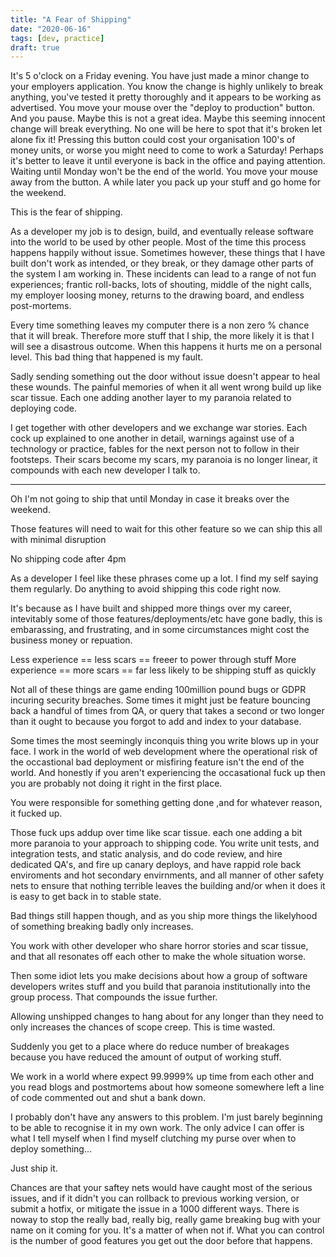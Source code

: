 ```yaml
---
title: "A Fear of Shipping"
date: "2020-06-16"
tags: [dev, practice]
draft: true
---
```


It's 5 o'clock on a Friday evening. You have just made a minor change to your
employers application. You know the change is highly unlikely to break
anything, you've tested it pretty thoroughly and it appears to be working as
advertised. You move your mouse over the "deploy to production" button. And
you pause. Maybe this is not a great idea. Maybe this seeming innocent change
will break everything. No one will be here to spot that it's broken let alone
fix it! Pressing this button could cost your organisation 100's of money
units, or worse you might need to come to work a Saturday! Perhaps it's better
to leave it until everyone is back in the office and paying attention. Waiting
until Monday won't be the end of the world. You move your mouse away from the
button. A while later you pack up your stuff and go home for the weekend.

This is the fear of shipping.

As a developer my job is to design, build, and eventually release software
into the world to be used by other people. Most of the time this process
happens happily without issue. Sometimes however, these things that I have
built don't work as intended, or they break, or they damage other parts of the
system I am working in. These incidents can lead to a range of not fun
experiences; frantic roll-backs, lots of shouting, middle of the night calls,
my employer loosing money, returns to the drawing board, and endless
post-mortems.

Every time something leaves my computer there is a non zero % chance that it
will break. Therefore more stuff that I ship, the more likely it is that
I will see a disastrous outcome. When this happens it hurts me on a personal
level. This bad thing that happened is my fault.

Sadly sending something out the door without issue doesn't appear to heal
these wounds. The painful memories of when it all went wrong build up like
scar tissue. Each one adding another layer to my paranoia related to deploying
code.

I get together with other developers and we exchange war stories. Each cock up
explained to one another in detail, warnings against use of a technology or
practice, fables for the next person not to follow in their footsteps. Their
scars become my scars, my paranoia is no longer linear, it compounds with
each new developer I talk to.












------------------------------------------------------------------------------


Oh I'm not going to ship that until Monday in case it breaks over the weekend.

Those features will need to wait for this other feature so we can ship this
all with minimal disruption

No shipping code after 4pm

As a developer I feel like these phrases come up a lot. I find my self saying
them regularly. Do anything to avoid shipping this code right now. 

It's because as I have built and shipped more things over my career,
intevitably some of those features/deployments/etc have gone badly, this is
embarassing, and frustrating, and in some circumstances might cost the
business money or repuation. 

Less experience == less scars == freeer to power through stuff
More experience == more scars == far less likely to be shipping stuff as
quickly

Not all of these things are game ending 100million pound bugs or GDPR incuring
security breaches. Some times it  might just be feature bouncing back a
handful of times from QA, or query that takes a second or two longer than it
ought to because you forgot to add and index to your database. 

Some times the most seemingly inconquis thing you
write blows up in your face. I work in the world of web development where the
operational risk of the occastional bad deployment or misfiring feature isn't
the end of the world. And honestly if you aren't experiencing the occasational
fuck up then you are probably not doing it right in the first place.

You were responsible for something getting done ,and for whatever reason, it
fucked up.

Those fuck ups addup over time like scar tissue. each one adding a bit more
paranoia to your approach to shipping code. You write unit tests, and
integration tests, and static analysis, and do code review, and hire
dedicated QA's, and fire up canary deploys, and have rappid role back
enviroments and hot secondary envirnments, and all manner of other safety nets
to ensure that nothing terrible leaves the building and/or when it does it is
easy to get back in to stable state. 

Bad things still happen though, and as you ship more things the likelyhood of
something breaking badly only increases.

You work with other developer who share horror stories and scar tissue, and
that all resonates off each other to make the whole situation worse. 

Then some idiot lets you make decisions about how a group of software
developers writes stuff and you build that paranoia institutionally into the
group process. That compounds the issue further.

Allowing unshipped changes to hang about for any longer than they need to only
increases the chances of scope creep. This is time wasted.

Suddenly you get to a place where do reduce number of breakages because you
have reduced the amount of output of working stuff.

We work in a world where expect 99.9999% up time from each other and you read
blogs and postmortems about how someone somewhere left a line of code
commented out and shut a bank down.

I probably don't have any answers to this problem. I'm just barely beginning
to be able to recognise it in my own work. The only advice I can offer is what
I tell myself when I find myself clutching my purse over when to deploy
something...

Just ship it. 

Chances are that your saftey nets would have caught most of the serious
issues, and if it didn't you can rollback to previous working version, or
submit a hotfix, or mitigate the issue in a 1000 different ways. There is
noway to stop the really bad, really big, really game breaking bug with your
name on it coming for you. It's a matter of when not if. What you can control
is the number of good features you get out the door before that happens.

